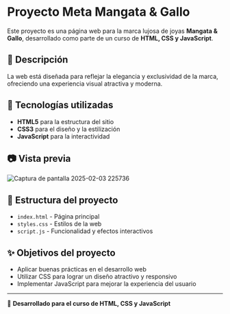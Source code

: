 # Proyecto Meta Mangata & Gallo  

Este proyecto es una página web para la marca lujosa de joyas **Mangata & Gallo**, desarrollado como parte de un curso de **HTML, CSS y JavaScript**.  

## 📌 Descripción  
La web está diseñada para reflejar la elegancia y exclusividad de la marca, ofreciendo una experiencia visual atractiva y moderna.  

## 🚀 Tecnologías utilizadas  
- **HTML5** para la estructura del sitio  
- **CSS3** para el diseño y la estilización  
- **JavaScript** para la interactividad  

## 📷 Vista previa  
 ![Captura de pantalla 2025-02-03 225736](https://github.com/user-attachments/assets/b7368645-f7ae-4d5d-bb37-35d499ce008f)


## 📂 Estructura del proyecto  
- `index.html` - Página principal  
- `styles.css` - Estilos de la web  
- `script.js` - Funcionalidad y efectos interactivos  

## ✨ Objetivos del proyecto  
- Aplicar buenas prácticas en el desarrollo web  
- Utilizar CSS para lograr un diseño atractivo y responsivo  
- Implementar JavaScript para mejorar la experiencia del usuario  

---  
💎 **Desarrollado para el curso de HTML, CSS y JavaScript**  


